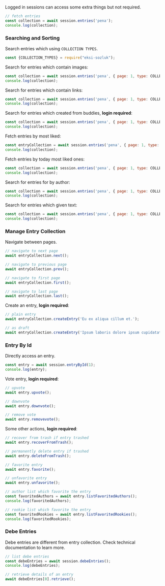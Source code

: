 Logged in sessions can access some extra things but not required.

```javascript
// fetch entries
const collection = await session.entries('pena');
console.log(collection);
```

### Searching and Sorting

Search entries which using `COLLECTION TYPES`.

```javascript
const {COLLECTION_TYPES} = require("eksi-sozluk");
```

Search for entries which contain images:

```javascript
const collection = await session.entries('pena', { page: 1, type: COLLECTION_TYPES.IMAGES });
console.log(collection);
```

Search for entries which contain links:

```javascript
const collection = await session.entries('pena', { page: 1, type: COLLECTION_TYPES.LINKS });
console.log(collection);
```

Search for entries which created from buddies, **login required**:

```javascript
const collection = await session.entries('pena', { page: 1, type: COLLECTION_TYPES.BUDDY });
console.log(collection);
```

Fetch entries by most liked:

```javascript
const entryCollection = await session.entries('pena', { page: 1, type: COLLECTION_TYPES.NICE })
console.log(collection);
```

Fetch entries by today most liked ones:

```javascript
const collection = await session.entries('pena', { page: 1, type: COLLECTION_TYPES.DAILY_NICE })
console.log(collection);
```

Search for entries for by author:

```javascript
const collection = await session.entries('pena', { page: 1, type: COLLECTION_TYPES.AUTHOR, author: 'ssg' })
console.log(collection);
```

Search for entries which given text:

```javascript
const collection = await session.entries('pena', { page: 1, type: COLLECTION_TYPES.FIND, search: 'ifade etmek' })
console.log(collection);
```

### Manage Entry Collection

Navigate between pages.

```javascript
// navigate to next page
await entryCollection.next();

// navigate to previous page
await entryCollection.prev();

// navigate to first page
await entryCollection.first();

// navigate to last page
await entryCollection.last();
```

Create an entry, **login required**:

```javascript
// plain entry
await entryCollection.createEntry('Eu ex aliqua cillum et.');

// as draft
await entryCollection.createEntry('Ipsum laboris dolore ipsum cupidatat.', { saveAsDraft: true })
```

### Entry By Id

Directly access an entry.

```javascript
const entry = await session.entryById(1);
console.log(entry);
```

Vote entry, **login required**:

```javascript
// upvote
await entry.upvote();

// downvote
await entry.downvote();

// remove vote
await entry.removevote();
```

Some other actions, **login required**:

```javascript
// recover from trash if entry trashed
await entry.recoverFromTrash();

// permanently delete entry if trashed
await entry.deleteFromTrash();

// favorite entry
await entry.favorite();

// unfavorite entry
await entry.unfavorite();

// author list which favorite the entry
const favoritedAuthors = await entry.listFavoritedAuthors();
console.log(favoritedAuthors);

// rookie list which favorite the entry
const favoritedRookies = await entry.listFavoritedRookies();
console.log(favoritedRookies);
```

### Debe Entries

Debe entries are different from entry collection. Check technical documentation to learn more.

```javascript
// list debe entries
const debeEntries = await session.debeEntries();
console.log(debeEntries);

// retrieve details of an entry
await debeEntries[0].retrieve();
```
